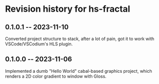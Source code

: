 # Revision history for hs-fractal



## 0.1.0.1 -- 2023-11-10

Converted project structure to stack, after a lot of pain, got it to work with VSCode/VSCodium's HLS plugin.


## 0.1.0.0 -- 2023-11-06

Implemented a dumb "Hello World" cabal-based graphics project, which renders a 2D color gradient to window with Gloss.
